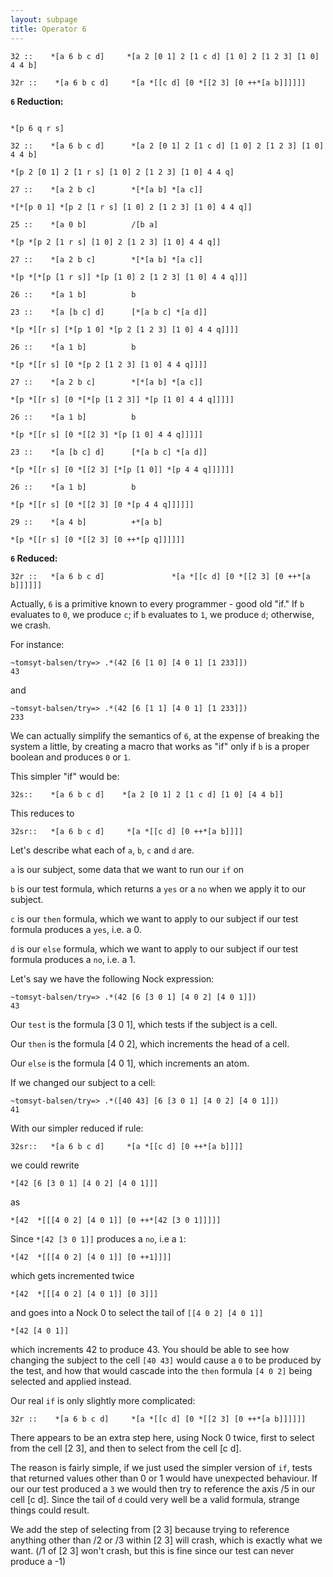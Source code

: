 ```yaml
---
layout: subpage
title: Operator 6
---
```


```text
32 ::    *[a 6 b c d]     *[a 2 [0 1] 2 [1 c d] [1 0] 2 [1 2 3] [1 0] 4 4 b]

32r ::    *[a 6 b c d]     *[a *[[c d] [0 *[[2 3] [0 ++*[a b]]]]]]
```

**`6` Reduction:**

```text

*[p 6 q r s]

32 ::    *[a 6 b c d]      *[a 2 [0 1] 2 [1 c d] [1 0] 2 [1 2 3] [1 0] 4 4 b]

*[p 2 [0 1] 2 [1 r s] [1 0] 2 [1 2 3] [1 0] 4 4 q]

27 ::    *[a 2 b c]        *[*[a b] *[a c]]

*[*[p 0 1] *[p 2 [1 r s] [1 0] 2 [1 2 3] [1 0] 4 4 q]]

25 ::    *[a 0 b]          /[b a]

*[p *[p 2 [1 r s] [1 0] 2 [1 2 3] [1 0] 4 4 q]]

27 ::    *[a 2 b c]        *[*[a b] *[a c]]

*[p *[*[p [1 r s]] *[p [1 0] 2 [1 2 3] [1 0] 4 4 q]]]

26 ::    *[a 1 b]          b

23 ::    *[a [b c] d]      [*[a b c] *[a d]]

*[p *[[r s] [*[p 1 0] *[p 2 [1 2 3] [1 0] 4 4 q]]]]

26 ::    *[a 1 b]          b

*[p *[[r s] [0 *[p 2 [1 2 3] [1 0] 4 4 q]]]]

27 ::    *[a 2 b c]        *[*[a b] *[a c]]

*[p *[[r s] [0 *[*[p [1 2 3]] *[p [1 0] 4 4 q]]]]]

26 ::    *[a 1 b]          b

*[p *[[r s] [0 *[[2 3] *[p [1 0] 4 4 q]]]]]

23 ::    *[a [b c] d]      [*[a b c] *[a d]]

*[p *[[r s] [0 *[[2 3] [*[p [1 0]] *[p 4 4 q]]]]]]

26 ::    *[a 1 b]          b

*[p *[[r s] [0 *[[2 3] [0 *[p 4 4 q]]]]]]

29 ::    *[a 4 b]          +*[a b]

*[p *[[r s] [0 *[[2 3] [0 ++*[p q]]]]]]
```

**`6` Reduced:**

```text
32r ::   *[a 6 b c d]               *[a *[[c d] [0 *[[2 3] [0 ++*[a b]]]]]]
```

Actually, `6` is a primitive known to every programmer - good old
"if."  If `b` evaluates to `0`, we produce `c`; if `b` evaluates
to `1`, we produce `d`; otherwise, we crash.

For instance:

```text
~tomsyt-balsen/try=> .*(42 [6 [1 0] [4 0 1] [1 233]])
43
```
and

```text
~tomsyt-balsen/try=> .*(42 [6 [1 1] [4 0 1] [1 233]])
233
```

We can actually simplify the semantics of `6`, at the expense of
breaking the system a little, by creating a macro that works as
"if" only if `b` is a proper boolean and produces `0` or `1`.

This simpler "if" would be:

```text
32s::    *[a 6 b c d]    *[a 2 [0 1] 2 [1 c d] [1 0] [4 4 b]]
```
This reduces to

```text
32sr::   *[a 6 b c d]     *[a *[[c d] [0 ++*[a b]]]]
```
Let's describe what each of `a`, `b`, `c` and `d` are.

`a` is our subject, some data that we want to run our `if` on

`b` is our test formula, which returns a `yes` or a `no` when we apply it to our subject. 

`c` is our `then` formula, which we want to apply to our subject if our test formula produces a `yes`, i.e. a 0.

`d` is our `else` formula, which we want to apply to our subject if our test formula produces a `no`, i.e. a 1.

Let's say we have the following Nock expression:

```text
~tomsyt-balsen/try=> .*(42 [6 [3 0 1] [4 0 2] [4 0 1]])
43
```
Our `test` is the formula [3 0 1], which tests if the subject is a cell.

Our `then` is the formula [4 0 2], which increments the head of a cell.

Our `else` is the formula [4 0 1], which increments an atom.

If we changed our subject to a cell:

```text
~tomsyt-balsen/try=> .*([40 43] [6 [3 0 1] [4 0 2] [4 0 1]])
41
```
With our simpler reduced if rule:

```text
32sr::   *[a 6 b c d]     *[a *[[c d] [0 ++*[a b]]]]
```
we could rewrite 

```text
*[42 [6 [3 0 1] [4 0 2] [4 0 1]]]
```
as 

```text
*[42  *[[[4 0 2] [4 0 1]] [0 ++*[42 [3 0 1]]]]]
```
Since `*[42 [3 0 1]]` produces a `no`, i.e a `1`:

```text
*[42  *[[[4 0 2] [4 0 1]] [0 ++1]]]]
```
which gets incremented twice
```text
*[42  *[[[4 0 2] [4 0 1]] [0 3]]]
```
and goes into a Nock 0 to select the tail of `[[4 0 2] [4 0 1]]`

```text
*[42 [4 0 1]]
```
which increments 42 to produce 43. You should be able to see how changing the subject to the cell `[40 43]` would cause a `0` to be produced by the test, and how that would cascade into the `then` formula `[4 0 2]` being selected and applied instead.

Our real `if` is only slightly more complicated:

```text
32r ::    *[a 6 b c d]     *[a *[[c d] [0 *[[2 3] [0 ++*[a b]]]]]]
```
There appears to be an extra step here, using Nock 0 twice, first to select from the cell [2 3], and then to select from the cell [c d]. 

The reason is fairly simple, if we just used the simpler version of `if`, tests that returned values other than 0 or 1 would have unexpected behaviour. If our our test produced a `3` we would then try to reference the axis /5 in our cell [c d]. Since the tail of `d` could very well be a valid formula, strange things could result.

We add the step of selecting from [2 3] because trying to reference anything other than /2 or /3 within [2 3] will crash, which is exactly what we want. (/1 of [2 3] won't crash, but this is fine since our test can never produce a -1)

